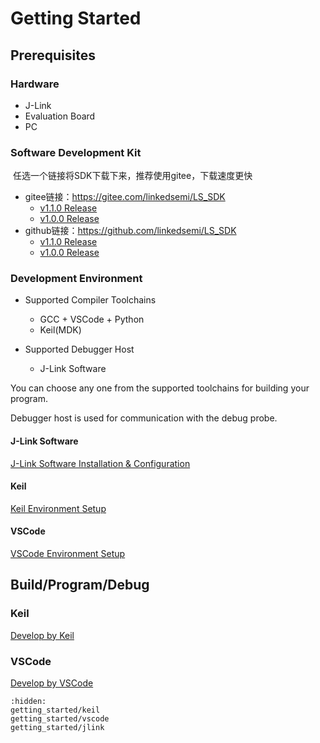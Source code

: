 # Getting Started

## Prerequisites

### Hardware

- J-Link
- Evaluation Board
- PC 

### Software Development Kit

​	任选一个链接将SDK下载下来，推荐使用gitee，下载速度更快

- gitee链接：<https://gitee.com/linkedsemi/LS_SDK>
    - [v1.1.0 Release](https://gitee.com/linkedsemi/LS_SDK/releases/tag/v1.1.0)
    - [v1.0.0 Release](https://gitee.com/linkedsemi/LS_SDK/releases/tag/v1.0.0)
- github链接：<https://github.com/linkedsemi/LS_SDK>
    - [v1.1.0 Release](https://github.com/linkedsemi/LS_SDK/releases/tag/v1.1.0)
    - [v1.0.0 Release](https://github.com/linkedsemi/LS_SDK/releases/tag/v1.0.0)

### Development Environment

- Supported Compiler Toolchains
    - GCC + VSCode + Python
    - Keil(MDK)

- Supported Debugger Host
    - J-Link Software

You can choose any one from the supported toolchains for building your program.

Debugger host is used for communication with the debug probe.

#### J-Link Software
[J-Link Software Installation & Configuration](./getting_started/jlink)

#### Keil
[Keil Environment Setup](./getting_started/keil)

#### VSCode
[VSCode Environment Setup](./getting_started/vscode)


## Build/Program/Debug

### Keil
[Develop by Keil](./getting_started/keil)
### VSCode
[Develop by VSCode](./getting_started/vscode)


```{toctree}
:hidden:
getting_started/keil
getting_started/vscode
getting_started/jlink
```